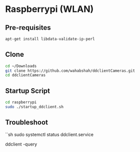 
# Raspberrypi (WLAN)

## Pre-requisites

```sh
apt-get install libdata-validate-ip-perl
```

## Clone
```sh
cd ~/Downloads
git clone https://github.com/wahabshah/ddclientCameras.git
cd ddclientCameras
```

## Startup Script
```sh
cd raspberrypi
sudo ./startup_ddclient.sh
```

## Troubleshoot

``sh
sudo systemctl status ddclient.service

ddclient -query
```